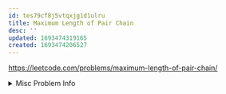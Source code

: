 ```yaml
---
id: tes79cf8j5vtqxjg1d1ulru
title: Maximum Length of Pair Chain
desc: ''
updated: 1693474319165
created: 1693474206527
---
```


https://leetcode.com/problems/maximum-length-of-pair-chain/



<details>
<summary>Misc Problem Info</summary>

`Difficulty: Medium`  
`Tags:` [[ADP related to greedy]], [[ADP related to intervals]]

</details>
